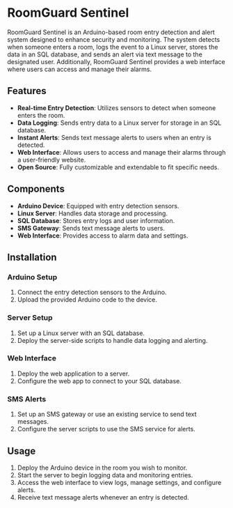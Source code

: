 # RoomGuard Sentinel

RoomGuard Sentinel is an Arduino-based room entry detection and alert system designed to enhance security and monitoring. The system detects when someone enters a room, logs the event to a Linux server, stores the data in an SQL database, and sends an alert via text message to the designated user. Additionally, RoomGuard Sentinel provides a web interface where users can access and manage their alarms.

## Features

- **Real-time Entry Detection**: Utilizes sensors to detect when someone enters the room.
- **Data Logging**: Sends entry data to a Linux server for storage in an SQL database.
- **Instant Alerts**: Sends text message alerts to users when an entry is detected.
- **Web Interface**: Allows users to access and manage their alarms through a user-friendly website.
- **Open Source**: Fully customizable and extendable to fit specific needs.

## Components

- **Arduino Device**: Equipped with entry detection sensors.
- **Linux Server**: Handles data storage and processing.
- **SQL Database**: Stores entry logs and user information.
- **SMS Gateway**: Sends text message alerts to users.
- **Web Interface**: Provides access to alarm data and settings.

## Installation

### Arduino Setup

1. Connect the entry detection sensors to the Arduino.
2. Upload the provided Arduino code to the device.

### Server Setup

1. Set up a Linux server with an SQL database.
2. Deploy the server-side scripts to handle data logging and alerting.

### Web Interface

1. Deploy the web application to a server.
2. Configure the web app to connect to your SQL database.

### SMS Alerts

1. Set up an SMS gateway or use an existing service to send text messages.
2. Configure the server scripts to use the SMS service for alerts.

## Usage

1. Deploy the Arduino device in the room you wish to monitor.
2. Start the server to begin logging data and monitoring entries.
3. Access the web interface to view logs, manage settings, and configure alerts.
4. Receive text message alerts whenever an entry is detected.
